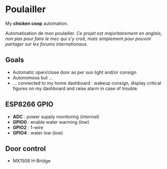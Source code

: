 # Poulailler

My **chicken coop** automation.

Automatisation de mon poulailler.
*Ce projet est majoritairement en anglais, non pas pour faire le mec qui s'y croit, mais simplement pour pouvoir partager sur les forums internationaux.*

## Goals

* Automatic open/close door as per sun light and/or consign
* Autonomous but ...
* ... connected to my home dashboard : wakeup consign, display critical figures on my dashboard and raise alarm in case of trouble.

## ESP8266 GPIO

* **ADC** : power supply monitoring (*internal*)
* **GPIO0** : enable water warming (*low*)
* **GPIO2** : 1-wire
* **GPIO4** : water low (*low*)

## Door control

- MX1508 H-Bridge
